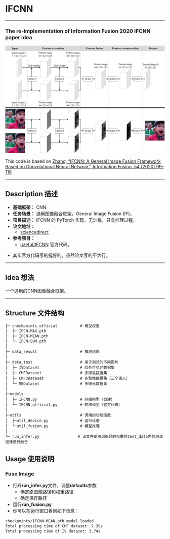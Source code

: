 # IFCNN

---

### The re-implementation of Information Fusion 2020 IFCNN paper idea

![](figure/framework.png)

This code is based on [Zhang, “IFCNN: A General Image Fusion Framework Based on Convolutional Neural Network”, Information Fusion, 54 (2020) 99-118](https://www.sciencedirect.com/science/article/abs/pii/S1566253518305505)

---

## Description 描述

- **基础框架：** CNN
- **任务场景：** 通用图像融合框架，General Image Fusion (IF)。
- **项目描述：** IFCNN 的 PyTorch 实现。无训练，只有推理过程，
- **论文地址：**
  - [sciencedirect](https://www.sciencedirect.com/science/article/pii/S1566253518305505)
- **参考项目：**
  - [uzeful/IFCNN](https://github.com/uzeful/IFCNN) 官方代码。

* 其实官方代码写的挺好的。虽然论文写的不大行。
---

## Idea 想法

一个通用的CNN图像融合框架。

---

## Structure 文件结构
```shell
├─ checkpoints_official          # 模型权重
│  ├─ IFCN-MAX.pth 
│  ├─ IFCN-MEAN.pth
│  └─ IFCN-SUM.pth 
│
├─ data_result                   # 推理结果
│ 
├─ data_test                     # 用于测试的不同图片
│  ├─ IVDataset                  # 红外可见光数据集
│  ├─ CMFDataset                 # 多聚焦数据集
│  ├─ CMF3Dataset                # 多聚焦数据集（三个输入）
│  └─ MEDataset                  # 多曝光数据集
│
├─models
│  ├─ IFCNN.py                   # 网络模型（自建） 
│  └─ IFCNN_official.py          # 网络模型（官方代码）
│ 
├─utils                          # 调用的功能函数
│  ├─util_device.py              # 运行设备 
│  └─util_fusion.py              # 模型推理
│ 
└─ run_infer.py                 # 该文件使用训练好的权重将test_data内的测试图像进行融合
```



## Usage 使用说明

### Fuse Image

* 打开**run_infer.py**文件，调整**defaults**参数
  * 确定原图像路径和权重路径
  * 确定保存路径
* 运行**run_fusion.py**
* 你可以在运行窗口看到如下信息：

```shell
checkpoints/IFCNN-MEAN.pth model loaded.
Total processing time of CMF dataset: 7.39s
Total processing time of IV dataset: 3.74s
```











